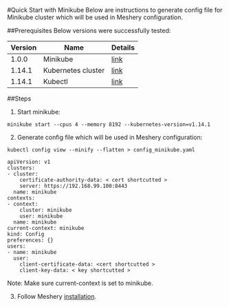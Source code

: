 #Quick Start with Minikube
Below are instructions to generate config file for Minikube cluster which will be used in Meshery configuration.

##Prerequisites
Below versions were successfully tested:

| Version | Name | Details |
| --- | ------ | ------ |
|1.0.0|Minikube|[link](https://kubernetes.io/docs/tasks/tools/install-minikube/)|
|1.14.1|Kubernetes cluster|[link](https://istio.io/docs/setup/kubernetes/prepare/platform-setup/minikube/)|
|1.14.1|Kubectl|[link](https://kubernetes.io/docs/tasks/tools/install-kubectl/)|

##Steps
1. Start minikube:
```
minikube start --cpus 4 --memory 8192 --kubernetes-version=v1.14.1
```

2. Generate config file which will be used in Meshery configuration:
```
kubectl config view --minify --flatten > config_minikube.yaml
```
```
apiVersion: v1
clusters:
- cluster:
    certificate-authority-data: < cert shortcutted >
    server: https://192.168.99.100:8443
  name: minikube
contexts:
- context:
    cluster: minikube
    user: minikube
  name: minikube
current-context: minikube
kind: Config
preferences: {}
users:
- name: minikube
  user:
    client-certificate-data: <cert shortcutted >
    client-key-data: < key shortcutted >
```
Note: Make sure current-context is set to minikube.

3. Follow Meshery [installation](../installation.md).

